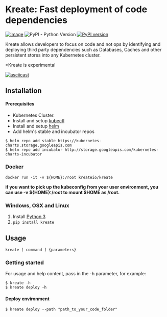 # Kreate: Fast deployment of code dependencies

[![image](https://travis-ci.org/kreate-io/kreate.svg?branch=master)](https://travis-ci.org/kreate-io/kreate)
![PyPI - Python Version](https://img.shields.io/pypi/pyversions/Django.svg)
[![PyPI version](https://badge.fury.io/py/Kreate.svg)](https://badge.fury.io/py/Kreate)

Kreate allows developers to focus on code and not ops by identifying and deploying third party dependencies such as Databases, Caches and other persistent stores into any Kubernetes cluster.

*Kreate is experimental

[![asciicast](https://asciinema.org/a/178016.png)](https://asciinema.org/a/178016)

## Installation

#### Prerequisites 
* Kubernetes Cluster.
* Install and setup [kubectl](https://kubernetes.io/docs/tasks/tools/install-kubectl/)
* Install and setup [helm](https://docs.helm.sh/using_helm/)
* Add helm's stable and incubator repos
```
$ helm repo add stable https://kubernetes-charts.storage.googleapis.com
$ helm repo add incubator http://storage.googleapis.com/kubernetes-charts-incubator
```

### Docker
```
docker run -it -v ${HOME}:/root kreateio/kreate
```

**if you want to pick up the kubeconfig from your user environment, you can use -v ${HOME}:/root to mount $HOME as /root.**

### Windows, OSX and Linux

1. Install [Python 3](https://www.python.org/downloads/release/python-365/)
2. ```pip install kreate```

## Usage
```
kreate [ command ] {parameters}
 ```

### Getting started
For usage and help content, pass in the -h parameter, for example:
```
$ kreate -h
$ kreate deploy -h
```

#### Deploy environment
```
$ kreate deploy --path "path_to_your_code_folder"
```
